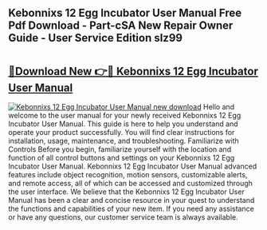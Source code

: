 ## Kebonnixs 12 Egg Incubator User Manual Free Pdf Download - Part-cSA New Repair Owner Guide - User Service Edition sIz99

# <h2><a href="http://bc26623.oget.top/?id=Kebonnixs+12+Egg+Incubator+User+Manual">🔗Download New 👉🔴 Kebonnixs 12 Egg Incubator User Manual</a></h2>

[![Kebonnixs 12 Egg Incubator User Manual new download](https://i.imgur.com/5g1atiW.png)](http://bc26623.oget.top/?id=Kebonnixs+12+Egg+Incubator+User+Manual)
Hello and welcome to the user manual for your newly received Kebonnixs 12 Egg Incubator User Manual. This guide is here to help you understand and operate your product successfully. You will find clear instructions for installation, usage, maintenance, and troubleshooting. Familiarize with Controls Before you begin, familiarize yourself with the location and function of all control buttons and settings on your Kebonnixs 12 Egg Incubator User Manual. Kebonnixs 12 Egg Incubator User Manual advanced features include object recognition, motion sensors, customizable alerts, and remote access, all of which can be accessed and customized through the user interface. We believe that the Kebonnixs 12 Egg Incubator User Manual has been a clear and concise resource in your quest to understand the functions and capabilities of your new item. If you need any assistance or have any questions, our customer service team is always available.

